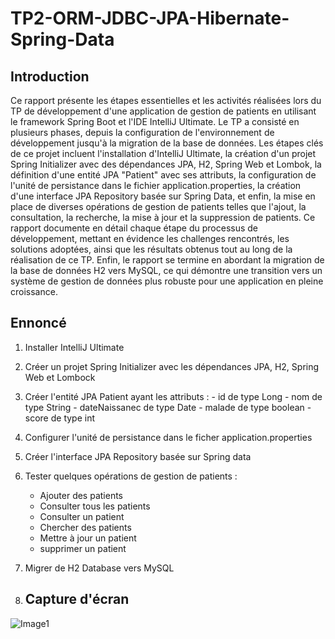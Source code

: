 # TP2-ORM-JDBC-JPA-Hibernate-Spring-Data
## Introduction
Ce rapport présente les étapes essentielles et les activités réalisées lors du TP de développement d'une application de gestion de patients en utilisant le framework Spring Boot et l'IDE IntelliJ Ultimate. Le TP a consisté en plusieurs phases, depuis la configuration de l'environnement de développement jusqu'à la migration de la base de données. Les étapes clés de ce projet incluent l'installation d'IntelliJ Ultimate, la création d'un projet Spring Initializer avec des dépendances JPA, H2, Spring Web et Lombok, la définition d'une entité JPA "Patient" avec ses attributs, la configuration de l'unité de persistance dans le fichier application.properties, la création d'une interface JPA Repository basée sur Spring Data, et enfin, la mise en place de diverses opérations de gestion de patients telles que l'ajout, la consultation, la recherche, la mise à jour et la suppression de patients.
Ce rapport documente en détail chaque étape du processus de développement, mettant en évidence les challenges rencontrés, les solutions adoptées, ainsi que les résultats obtenus tout au long de la réalisation de ce TP. Enfin, le rapport se termine en abordant la migration de la base de données H2 vers MySQL, ce qui démontre une transition vers un système de gestion de données plus robuste pour une application en pleine croissance.

## Ennoncé
1. Installer IntelliJ Ultimate
2. Créer un projet Spring Initializer avec les dépendances JPA, H2, Spring Web et Lombock
3. Créer l'entité JPA Patient ayant les attributs :
       - id de type Long
       - nom de type String
       - dateNaissanec de type Date
       - malade de type boolean
       - score de type int
4. Configurer l'unité de persistance dans le ficher application.properties 
5. Créer l'interface JPA Repository basée sur Spring data
6. Tester quelques opérations de gestion de patients :
    - Ajouter des patients
    - Consulter tous les patients
    - Consulter un patient
    - Chercher des patients
    - Mettre à jour un patient 
    - supprimer un patient
7. Migrer de H2 Database vers MySQL

8. ## Capture d'écran
![Image1](https://github.com/HamzaKarkouri/TP2-ORM-JDBC-JPA-Hibernate-Spring-Data/assets/90202566/4784daea-38b9-4f39-825d-b5aa1a5dd5f3)
